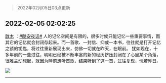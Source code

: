 > 2022年02月05日03点更新
<link rel="stylesheet" href="https://cdn.jsdelivr.net/gh/taotie6/sampleJSON@main/css/photo_show.css">
<meta name="referrer" content="no-referrer" />


 ## 2022-02-05 02:02:25 

 [㪚木](https://www.coolapk.com/feed/33314535?shareKey=NmU0NWJlMzlkNzdmNjFmZDc3YTk~) ：<a class="feed-link-tag" href="/t/酷安夜话?type=0">#酷安夜话#</a> 人的记忆空间是有限的，很多时候只能记忆一些重要事情，而其它的记忆就会封闭存起来。而一首歌、一封信、抑或一本书，往往就是打开记忆之锁的钥匙，将过往重新展现出来，仿佛一切就在昨天，在眼前。
犹如现在，十多年前的一些过往<!--break-->，明明已经被不断丰富的新的经历挤压封闭在了心里某个角落，很难主动想起，就因为睡前想听首歌，结果听到了这一首，过往复现，恍若昨日。 

<div class="album">
<img class="img-item" src="http://image.coolapk.com/feed/2022/0205/02/1081091_a4653d27_7744_7076_381@1080x2340.jpeg" />
</div>

 ------- 

